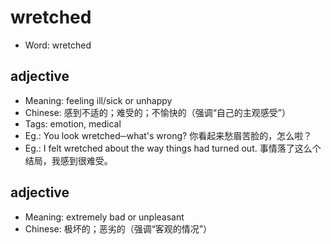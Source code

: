 # wretched

- Word: wretched

## adjective

- Meaning: feeling ill/sick or unhappy
- Chinese: 感到不适的；难受的；不愉快的（强调“自己的主观感受”）
- Tags: emotion, medical
- Eg.: You look wretched─what's wrong? 你看起来愁眉苦脸的，怎么啦？
- Eg.: I felt wretched about the way things had turned out. 事情落了这么个结局，我感到很难受。

## adjective

- Meaning: extremely bad or unpleasant
- Chinese: 极坏的；恶劣的（强调“客观的情况”）
